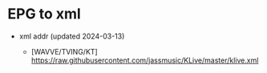 # EPG to xml

* xml addr (updated 2024-03-13)

  - [WAVVE/TVING/KT]
    https://raw.githubusercontent.com/jassmusic/KLive/master/klive.xml

